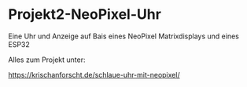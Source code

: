 # Projekt2-NeoPixel-Uhr

Eine Uhr und Anzeige auf Bais eines NeoPixel Matrixdisplays und eines ESP32

Alles zum Projekt unter: 

https://krischanforscht.de/schlaue-uhr-mit-neopixel/
